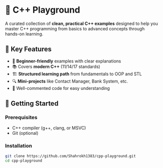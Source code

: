 # 🎯 C++ Playground

A curated collection of **clean, practical C++ examples** designed to help you master C++ programming from basics to advanced concepts through hands-on learning.

## 🌟 Key Features
- 🧩 **Beginner-friendly** examples with clear explanations
- 📚 Covers **modern C++** (11/14/17 standards)
- 🏗️ **Structured learning path** from fundamentals to OOP and STL
- 🔍 **Mini-projects** like Contact Manager, Bank System, etc.
- 📝 Well-commented code for easy understanding

## 🚀 Getting Started

### Prerequisites
- C++ compiler (g++, clang, or MSVC)
- Git (optional)

### Installation
```bash
git clone https://github.com/Shahrokh1383/cpp-playground.git
cd cpp-playground
